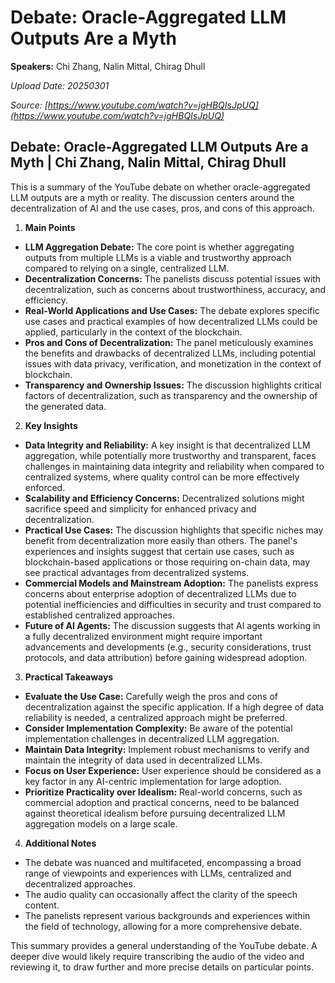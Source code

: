 # Debate: Oracle-Aggregated LLM Outputs Are a Myth

**Speakers:** Chi Zhang, Nalin Mittal, Chirag Dhull


*Upload Date: 20250301*

*Source: [https://www.youtube.com/watch?v=jgHBQIsJpUQ](https://www.youtube.com/watch?v=jgHBQIsJpUQ)*

## Debate: Oracle-Aggregated LLM Outputs Are a Myth | Chi Zhang, Nalin Mittal, Chirag Dhull

This is a summary of the YouTube debate on whether oracle-aggregated LLM outputs are a myth or reality. The discussion centers around the decentralization of AI and the use cases, pros, and cons of this approach.


1. **Main Points**

* **LLM Aggregation Debate:** The core point is whether aggregating outputs from multiple LLMs is a viable and trustworthy approach compared to relying on a single, centralized LLM.
* **Decentralization Concerns:** The panelists discuss potential issues with decentralization, such as concerns about trustworthiness, accuracy, and efficiency.
* **Real-World Applications and Use Cases:** The debate explores specific use cases and practical examples of how decentralized LLMs could be applied, particularly in the context of the blockchain.
* **Pros and Cons of Decentralization:** The panel meticulously examines the benefits and drawbacks of decentralized LLMs, including potential issues with data privacy, verification, and monetization in the context of blockchain.
* **Transparency and Ownership Issues:** The discussion highlights critical factors of decentralization, such as transparency and the ownership of the generated data.


2. **Key Insights**

* **Data Integrity and Reliability:** A key insight is that decentralized LLM aggregation, while potentially more trustworthy and transparent, faces challenges in maintaining data integrity and reliability when compared to centralized systems, where quality control can be more effectively enforced.
* **Scalability and Efficiency Concerns:** Decentralized solutions might sacrifice speed and simplicity for enhanced privacy and decentralization.
* **Practical Use Cases:** The discussion highlights that specific niches may benefit from decentralization more easily than others. The panel's experiences and insights suggest that certain use cases, such as blockchain-based applications or those requiring on-chain data, may see practical advantages from decentralized systems.
* **Commercial Models and Mainstream Adoption:** The panelists express concerns about enterprise adoption of decentralized LLMs due to potential inefficiencies and difficulties in security and trust compared to established centralized approaches.
* **Future of AI Agents:** The discussion suggests that AI agents working in a fully decentralized environment might require important advancements and developments (e.g., security considerations, trust protocols, and data attribution) before gaining widespread adoption.


3. **Practical Takeaways**

* **Evaluate the Use Case:** Carefully weigh the pros and cons of decentralization against the specific application. If a high degree of data reliability is needed, a centralized approach might be preferred.
* **Consider Implementation Complexity:** Be aware of the potential implementation challenges in decentralized LLM aggregation.
* **Maintain Data Integrity:** Implement robust mechanisms to verify and maintain the integrity of data used in decentralized LLMs.
* **Focus on User Experience:** User experience should be considered as a key factor in any AI-centric implementation for large adoption.
* **Prioritize Practicality over Idealism:**   Real-world concerns, such as commercial adoption and practical concerns, need to be balanced against theoretical idealism before pursuing decentralized LLM aggregation models on a large scale.


4. **Additional Notes**

* The debate was nuanced and multifaceted, encompassing a broad range of viewpoints and experiences with LLMs, centralized and decentralized approaches.
* The audio quality can occasionally affect the clarity of the speech content.
* The panelists represent various backgrounds and experiences within the field of technology, allowing for a more comprehensive debate.


This summary provides a general understanding of the YouTube debate.  A deeper dive would likely require transcribing the audio of the video and reviewing it, to draw further and more precise details on particular points.
